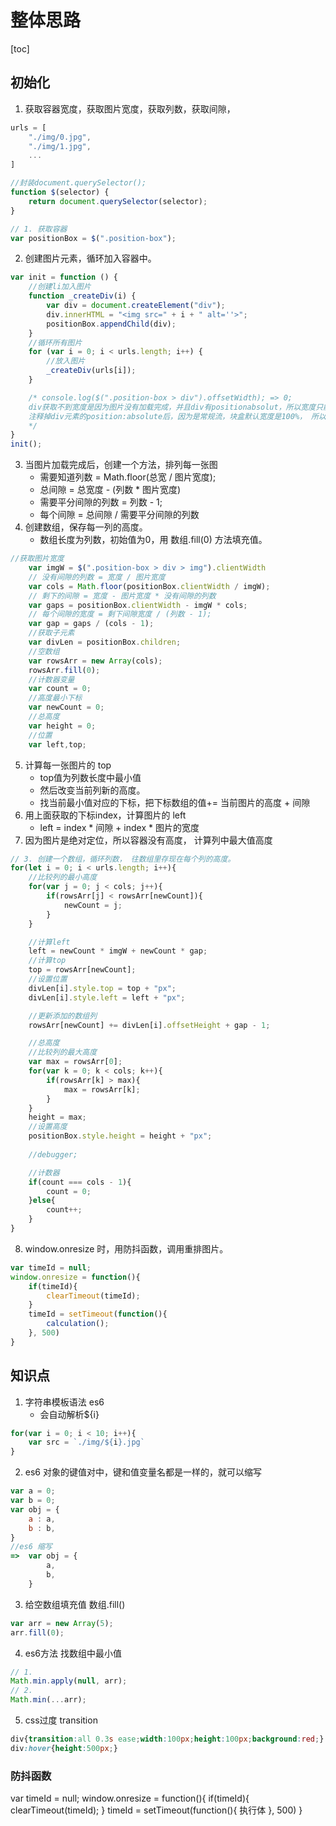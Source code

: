 # 整体思路

[toc]

## 初始化
1. 获取容器宽度，获取图片宽度，获取列数，获取间隙，
``` js
urls = [
    "./img/0.jpg",
    "./img/1.jpg",
    ...
]

//封装document.querySelector();
function $(selector) {
    return document.querySelector(selector);
}

// 1. 获取容器
var positionBox = $(".position-box");
```
2. 创建图片元素，循环加入容器中。
``` js
var init = function () {
    //创建li加入图片
    function _createDiv(i) {
        var div = document.createElement("div");
        div.innerHTML = "<img src=" + i + " alt=''>";
        positionBox.appendChild(div);
    }
    //循环所有图片
    for (var i = 0; i < urls.length; i++) {
        //放入图片
        _createDiv(urls[i]);
    }

    /* console.log($(".position-box > div").offsetWidth); => 0;
    div获取不到宽度是因为图片没有加载完成，并且div有positionabsolut，所以宽度只能是0。
    注释掉div元素的position:absolute后，因为是常规流，块盒默认宽度是100%， 所以获取到了。 img元素宽度还是没加载出来所以获取到img 还是0 
    */
}
init();
```
3. 当图片加载完成后，创建一个方法，排列每一张图
    - 需要知道列数 = Math.floor(总宽 / 图片宽度);
    - 总间隙 = 总宽度 - (列数 * 图片宽度)
    - 需要平分间隙的列数 = 列数 - 1;
    - 每个间隙 = 总间隙 / 需要平分间隙的列数
4. 创建数组，保存每一列的高度。
    - 数组长度为列数，初始值为0，用 数组.fill(0) 方法填充值。
``` js
//获取图片宽度
    var imgW = $(".position-box > div > img").clientWidth
    // 没有间隙的列数 = 宽度 / 图片宽度
    var cols = Math.floor(positionBox.clientWidth / imgW);
    // 剩下的间隙 = 宽度 - 图片宽度 * 没有间隙的列数
    var gaps = positionBox.clientWidth - imgW * cols;
    // 每个间隙的宽度 = 剩下间隙宽度 / (列数 - 1);
    var gap = gaps / (cols - 1);
    //获取子元素
    var divLen = positionBox.children;
    //空数组
    var rowsArr = new Array(cols);
    rowsArr.fill(0);
    //计数器变量
    var count = 0;
    //高度最小下标
    var newCount = 0;
    //总高度
    var height = 0;
    //位置
    var left,top;
```
5. 计算每一张图片的 top
    - top值为列数长度中最小值
    - 然后改变当前列新的高度。
    - 找当前最小值对应的下标，把下标数组的值+= 当前图片的高度 + 间隙
6. 用上面获取的下标index，计算图片的 left
    - left = index * 间隙 + index * 图片的宽度
7. 因为图片是绝对定位，所以容器没有高度， 计算列中最大值高度
``` js
// 3. 创建一个数组，循环列数， 往数组里存现在每个列的高度。
for(let i = 0; i < urls.length; i++){
    //比较列的最小高度
    for(var j = 0; j < cols; j++){
        if(rowsArr[j] < rowsArr[newCount]){
            newCount = j;
        }
    }

    //计算left
    left = newCount * imgW + newCount * gap;
    //计算top
    top = rowsArr[newCount];
    //设置位置
    divLen[i].style.top = top + "px";
    divLen[i].style.left = left + "px";

    //更新添加的数组列
    rowsArr[newCount] += divLen[i].offsetHeight + gap - 1;

    //总高度
    //比较列的最大高度
    var max = rowsArr[0];
    for(var k = 0; k < cols; k++){
        if(rowsArr[k] > max){
            max = rowsArr[k];
        }
    }
    height = max;
    //设置高度
    positionBox.style.height = height + "px";
    
    //debugger;

    //计数器
    if(count === cols - 1){
        count = 0;
    }else{
        count++;
    }
}
```
8. window.onresize 时，用防抖函数，调用重排图片。
``` js
var timeId = null;
window.onresize = function(){
    if(timeId){
        clearTimeout(timeId);
    }
    timeId = setTimeout(function(){
        calculation();
    }, 500)
}
```


## 知识点

1. 字符串模板语法 es6
    - 会自动解析${i}
``` js
for(var i = 0; i < 10; i++){
    var src = `./img/${i}.jpg`
}
```

2. es6 对象的键值对中，键和值变量名都是一样的，就可以缩写
``` js
var a = 0;
var b = 0;
var obj = {
    a : a,
    b : b,
}
//es6 缩写
=>  var obj = {
        a,
        b,
    }
```

3. 给空数组填充值 数组.fill()
``` js
var arr = new Array(5);
arr.fill(0);
```

4. es6方法 找数组中最小值 
``` js
// 1. 
Math.min.apply(null, arr);
// 2. 
Math.min(...arr);
```

5. css过度 transition
``` css
div{transition:all 0.3s ease;width:100px;height:100px;background:red;}
div:hover{height:500px;}
```

### 防抖函数

var timeId = null;
window.onresize = function(){
	if(timeId){
		clearTimeout(timeId);
	}
	timeId = setTimeout(function(){
		执行体
	}, 500)
}